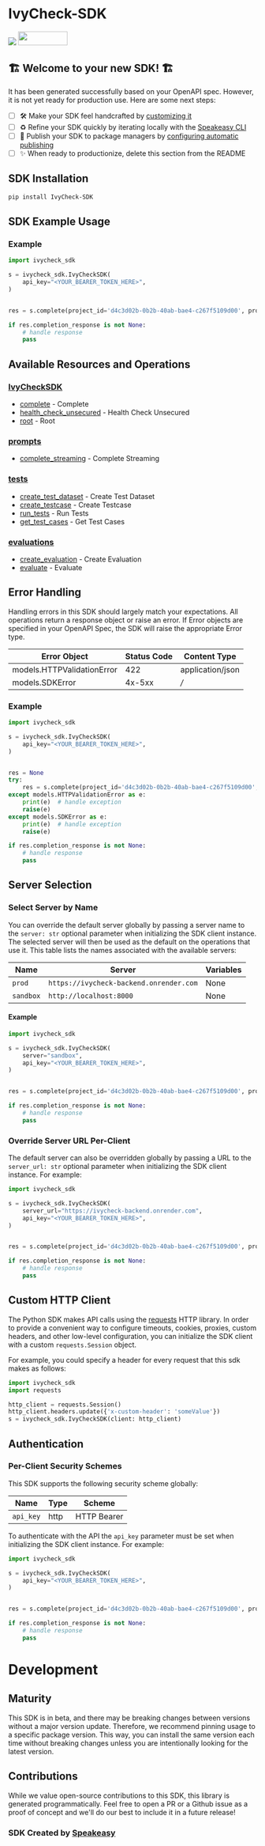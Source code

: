 # IvyCheck-SDK

<div align="left">
    <a href="https://speakeasyapi.dev/"><img src="https://custom-icon-badges.demolab.com/badge/-Built%20By%20Speakeasy-212015?style=for-the-badge&logoColor=FBE331&logo=speakeasy&labelColor=545454" /></a>
    <a href="https://opensource.org/licenses/MIT">
        <img src="https://img.shields.io/badge/License-MIT-blue.svg" style="width: 100px; height: 28px;" />
    </a>
</div>


## 🏗 **Welcome to your new SDK!** 🏗

It has been generated successfully based on your OpenAPI spec. However, it is not yet ready for production use. Here are some next steps:
- [ ] 🛠 Make your SDK feel handcrafted by [customizing it](https://www.speakeasyapi.dev/docs/customize-sdks)
- [ ] ♻️ Refine your SDK quickly by iterating locally with the [Speakeasy CLI](https://github.com/speakeasy-api/speakeasy)
- [ ] 🎁 Publish your SDK to package managers by [configuring automatic publishing](https://www.speakeasyapi.dev/docs/productionize-sdks/publish-sdks)
- [ ] ✨ When ready to productionize, delete this section from the README

<!-- Start SDK Installation [installation] -->
## SDK Installation

```bash
pip install IvyCheck-SDK
```
<!-- End SDK Installation [installation] -->

<!-- Start SDK Example Usage [usage] -->
## SDK Example Usage

### Example

```python
import ivycheck_sdk

s = ivycheck_sdk.IvyCheckSDK(
    api_key="<YOUR_BEARER_TOKEN_HERE>",
)


res = s.complete(project_id='d4c3d02b-0b2b-40ab-bae4-c267f5109d00', prompt_version=77884, stream=False, request_body=ivycheck_sdk.CompleteFieldValues())

if res.completion_response is not None:
    # handle response
    pass
```
<!-- End SDK Example Usage [usage] -->

<!-- Start Available Resources and Operations [operations] -->
## Available Resources and Operations

### [IvyCheckSDK](docs/sdks/ivychecksdk/README.md)

* [complete](docs/sdks/ivychecksdk/README.md#complete) - Complete
* [health_check_unsecured](docs/sdks/ivychecksdk/README.md#health_check_unsecured) - Health Check Unsecured
* [root](docs/sdks/ivychecksdk/README.md#root) - Root

### [prompts](docs/sdks/prompts/README.md)

* [complete_streaming](docs/sdks/prompts/README.md#complete_streaming) - Complete Streaming

### [tests](docs/sdks/tests/README.md)

* [create_test_dataset](docs/sdks/tests/README.md#create_test_dataset) - Create Test Dataset
* [create_testcase](docs/sdks/tests/README.md#create_testcase) - Create Testcase
* [run_tests](docs/sdks/tests/README.md#run_tests) - Run Tests
* [get_test_cases](docs/sdks/tests/README.md#get_test_cases) - Get Test Cases

### [evaluations](docs/sdks/evaluations/README.md)

* [create_evaluation](docs/sdks/evaluations/README.md#create_evaluation) - Create Evaluation
* [evaluate](docs/sdks/evaluations/README.md#evaluate) - Evaluate
<!-- End Available Resources and Operations [operations] -->

<!-- Start Error Handling [errors] -->
## Error Handling

Handling errors in this SDK should largely match your expectations.  All operations return a response object or raise an error.  If Error objects are specified in your OpenAPI Spec, the SDK will raise the appropriate Error type.

| Error Object               | Status Code                | Content Type               |
| -------------------------- | -------------------------- | -------------------------- |
| models.HTTPValidationError | 422                        | application/json           |
| models.SDKError            | 4x-5xx                     | */*                        |

### Example

```python
import ivycheck_sdk

s = ivycheck_sdk.IvyCheckSDK(
    api_key="<YOUR_BEARER_TOKEN_HERE>",
)


res = None
try:
    res = s.complete(project_id='d4c3d02b-0b2b-40ab-bae4-c267f5109d00', prompt_version=77884, stream=False, request_body=ivycheck_sdk.CompleteFieldValues())
except models.HTTPValidationError as e:
    print(e)  # handle exception
    raise(e)
except models.SDKError as e:
    print(e)  # handle exception
    raise(e)

if res.completion_response is not None:
    # handle response
    pass
```
<!-- End Error Handling [errors] -->

<!-- Start Server Selection [server] -->
## Server Selection

### Select Server by Name

You can override the default server globally by passing a server name to the `server: str` optional parameter when initializing the SDK client instance. The selected server will then be used as the default on the operations that use it. This table lists the names associated with the available servers:

| Name | Server | Variables |
| ----- | ------ | --------- |
| `prod` | `https://ivycheck-backend.onrender.com` | None |
| `sandbox` | `http://localhost:8000` | None |

#### Example

```python
import ivycheck_sdk

s = ivycheck_sdk.IvyCheckSDK(
    server="sandbox",
    api_key="<YOUR_BEARER_TOKEN_HERE>",
)


res = s.complete(project_id='d4c3d02b-0b2b-40ab-bae4-c267f5109d00', prompt_version=77884, stream=False, request_body=ivycheck_sdk.CompleteFieldValues())

if res.completion_response is not None:
    # handle response
    pass
```


### Override Server URL Per-Client

The default server can also be overridden globally by passing a URL to the `server_url: str` optional parameter when initializing the SDK client instance. For example:
```python
import ivycheck_sdk

s = ivycheck_sdk.IvyCheckSDK(
    server_url="https://ivycheck-backend.onrender.com",
    api_key="<YOUR_BEARER_TOKEN_HERE>",
)


res = s.complete(project_id='d4c3d02b-0b2b-40ab-bae4-c267f5109d00', prompt_version=77884, stream=False, request_body=ivycheck_sdk.CompleteFieldValues())

if res.completion_response is not None:
    # handle response
    pass
```
<!-- End Server Selection [server] -->

<!-- Start Custom HTTP Client [http-client] -->
## Custom HTTP Client

The Python SDK makes API calls using the [requests](https://pypi.org/project/requests/) HTTP library.  In order to provide a convenient way to configure timeouts, cookies, proxies, custom headers, and other low-level configuration, you can initialize the SDK client with a custom `requests.Session` object.

For example, you could specify a header for every request that this sdk makes as follows:
```python
import ivycheck_sdk
import requests

http_client = requests.Session()
http_client.headers.update({'x-custom-header': 'someValue'})
s = ivycheck_sdk.IvyCheckSDK(client: http_client)
```
<!-- End Custom HTTP Client [http-client] -->

<!-- Start Authentication [security] -->
## Authentication

### Per-Client Security Schemes

This SDK supports the following security scheme globally:

| Name        | Type        | Scheme      |
| ----------- | ----------- | ----------- |
| `api_key`   | http        | HTTP Bearer |

To authenticate with the API the `api_key` parameter must be set when initializing the SDK client instance. For example:
```python
import ivycheck_sdk

s = ivycheck_sdk.IvyCheckSDK(
    api_key="<YOUR_BEARER_TOKEN_HERE>",
)


res = s.complete(project_id='d4c3d02b-0b2b-40ab-bae4-c267f5109d00', prompt_version=77884, stream=False, request_body=ivycheck_sdk.CompleteFieldValues())

if res.completion_response is not None:
    # handle response
    pass
```
<!-- End Authentication [security] -->

<!-- Placeholder for Future Speakeasy SDK Sections -->

# Development

## Maturity

This SDK is in beta, and there may be breaking changes between versions without a major version update. Therefore, we recommend pinning usage
to a specific package version. This way, you can install the same version each time without breaking changes unless you are intentionally
looking for the latest version.

## Contributions

While we value open-source contributions to this SDK, this library is generated programmatically.
Feel free to open a PR or a Github issue as a proof of concept and we'll do our best to include it in a future release!

### SDK Created by [Speakeasy](https://docs.speakeasyapi.dev/docs/using-speakeasy/client-sdks)
